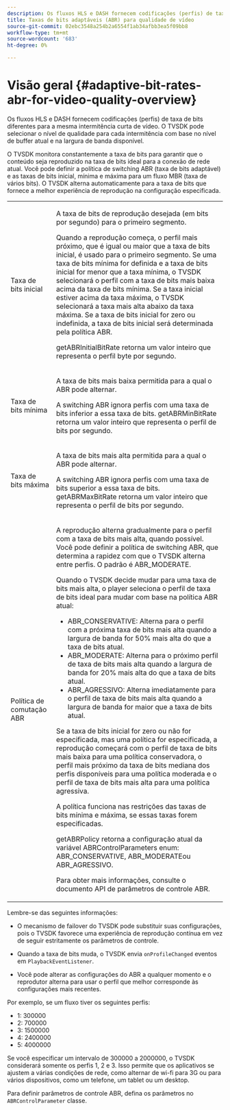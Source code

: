 ```yaml
---
description: Os fluxos HLS e DASH fornecem codificações (perfis) de taxa de bits diferentes para a mesma intermitência curta de vídeo. O TVSDK pode selecionar o nível de qualidade para cada intermitência com base no nível de buffer atual e na largura de banda disponível.
title: Taxas de bits adaptáveis (ABR) para qualidade de vídeo
source-git-commit: 02ebc3548a254b2a6554f1ab34afbb3ea5f09bb8
workflow-type: tm+mt
source-wordcount: '683'
ht-degree: 0%

---
```


# Visão geral {#adaptive-bit-rates-abr-for-video-quality-overview}

Os fluxos HLS e DASH fornecem codificações (perfis) de taxa de bits diferentes para a mesma intermitência curta de vídeo. O TVSDK pode selecionar o nível de qualidade para cada intermitência com base no nível de buffer atual e na largura de banda disponível.

O TVSDK monitora constantemente a taxa de bits para garantir que o conteúdo seja reproduzido na taxa de bits ideal para a conexão de rede atual. Você pode definir a política de switching ABR (taxa de bits adaptável) e as taxas de bits inicial, mínima e máxima para um fluxo MBR (taxa de vários bits). O TVSDK alterna automaticamente para a taxa de bits que fornece a melhor experiência de reprodução na configuração especificada.

<table id="table_AF838E082235406AA359BF1C1A77F85F"> 
 <tbody> 
  <tr> 
   <td colname="col01"> Taxa de bits inicial </td> 
   <td colname="col2"> <p>A taxa de bits de reprodução desejada (em bits por segundo) para o primeiro segmento. </p> <p>Quando a reprodução começa, o perfil mais próximo, que é igual ou maior que a taxa de bits inicial, é usado para o primeiro segmento. Se uma taxa de bits mínima for definida e a taxa de bits inicial for menor que a taxa mínima, o TVSDK selecionará o perfil com a taxa de bits mais baixa acima da taxa de bits mínima. Se a taxa inicial estiver acima da taxa máxima, o TVSDK selecionará a taxa mais alta abaixo da taxa máxima. Se a taxa de bits inicial for zero ou indefinida, a taxa de bits inicial será determinada pela política ABR. </p> <p><span class="codeph"> getABRInitialBitRate</span> retorna um valor inteiro que representa o perfil byte por segundo. </p> </td> 
  </tr> 
  <tr> 
   <td colname="col01"> Taxa de bits mínima </td> 
   <td colname="col2"> <p>A taxa de bits mais baixa permitida para a qual o ABR pode alternar. </p> <p>A switching ABR ignora perfis com uma taxa de bits inferior a essa taxa de bits. <span class="codeph"> getABRMinBitRate</span> retorna um valor inteiro que representa o perfil de bits por segundo. </p> </td> 
  </tr> 
  <tr> 
   <td colname="col01"> Taxa de bits máxima </td> 
   <td colname="col2"> <p>A taxa de bits mais alta permitida para a qual o ABR pode alternar. </p> <p>A switching ABR ignora perfis com uma taxa de bits superior a essa taxa de bits. <span class="codeph"> getABRMaxBitRate</span> retorna um valor inteiro que representa o perfil de bits por segundo. </p> </td> 
  </tr> 
  <tr> 
   <td colname="col01"> Política de comutação ABR </td> 
   <td colname="col2"> <p>A reprodução alterna gradualmente para o perfil com a taxa de bits mais alta, quando possível. Você pode definir a política de switching ABR, que determina a rapidez com que o TVSDK alterna entre perfis. O padrão é <span class="codeph"> ABR_MODERATE</span>. </p> <p>Quando o TVSDK decide mudar para uma taxa de bits mais alta, o player seleciona o perfil de taxa de bits ideal para mudar com base na política ABR atual: 
     <ul id="ul_AC9C99D84A3B4A8DBD1A05CC05DEE771"> 
      <li id="li_B79C0AA2CBFB42FF98A257CEC9C400BA"><span class="codeph"> ABR_CONSERVATIVE</span>: Alterna para o perfil com a próxima taxa de bits mais alta quando a largura de banda for 50% mais alta do que a taxa de bits atual. </li> 
      <li id="li_38CC3A95D8634F359D0F7C273D0108C0"><span class="codeph"> ABR_MODERATE</span>: Alterna para o próximo perfil de taxa de bits mais alta quando a largura de banda for 20% mais alta do que a taxa de bits atual. </li> 
      <li id="li_E845C035420D4B3FB2B179F448F8CA85"><span class="codeph"> ABR_AGRESSIVO</span>: Alterna imediatamente para o perfil de taxa de bits mais alta quando a largura de banda for maior que a taxa de bits atual. </li> 
     </ul> </p> <p>Se a taxa de bits inicial for zero ou não for especificada, mas uma política for especificada, a reprodução começará com o perfil de taxa de bits mais baixa para uma política conservadora, o perfil mais próximo da taxa de bits mediana dos perfis disponíveis para uma política moderada e o perfil de taxa de bits mais alta para uma política agressiva. </p> <p>A política funciona nas restrições das taxas de bits mínima e máxima, se essas taxas forem especificadas. </p> <p> <span class="codeph"> getABRPolicy</span> retorna a configuração atual da variável <span class="codeph"> ABRControlParameters</span> enum: <span class="codeph"> ABR_CONSERVATIVE</span>, <span class="codeph"> ABR_MODERATE</span>ou <span class="codeph"> ABR_AGRESSIVO</span>. </p> <p>Para obter mais informações, consulte o documento API de parâmetros de controle ABR. </p> </td> 
  </tr> 
 </tbody> 
</table>

Lembre-se das seguintes informações:

* O mecanismo de failover do TVSDK pode substituir suas configurações, pois o TVSDK favorece uma experiência de reprodução contínua em vez de seguir estritamente os parâmetros de controle.
* Quando a taxa de bits muda, o TVSDK envia `onProfileChanged` eventos em `PlaybackEventListener`.

* Você pode alterar as configurações do ABR a qualquer momento e o reprodutor alterna para usar o perfil que melhor corresponde às configurações mais recentes.

Por exemplo, se um fluxo tiver os seguintes perfis:

* 1: 300000
* 2: 700000
* 3: 1500000
* 4: 2400000
* 5: 4000000

Se você especificar um intervalo de 300000 a 2000000, o TVSDK considerará somente os perfis 1, 2 e 3. Isso permite que os aplicativos se ajustem a várias condições de rede, como alternar de wi-fi para 3G ou para vários dispositivos, como um telefone, um tablet ou um desktop.

Para definir parâmetros de controle ABR, defina os parâmetros no `ABRControlParameter` classe.
